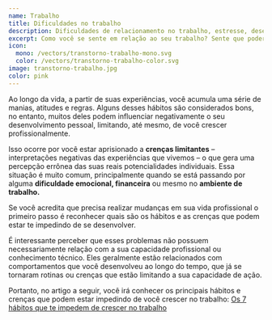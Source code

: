 ```yaml
---
name: Trabalho
title: Dificuldades no trabalho
description: Dificuldades de relacionamento no trabalho, estresse, desenvolvimento e/ou escolha da carreira.
excerpt: Como você se sente em relação ao seu trabalho? Sente que poderia melhorar de alguma forma? Muitos de nós a terapia é um ótimo instrumento para explorar nossas potencialidades.
icon:
  mono: /vectors/transtorno-trabalho-mono.svg
  color: /vectors/transtorno-trabalho-color.svg
image: transtorno-trabalho.jpg
color: pink
---
```


Ao longo da vida, a partir de suas experiências, você acumula uma série de manias, atitudes e regras. Alguns desses hábitos são considerados bons, no entanto, muitos deles podem influenciar negativamente o seu desenvolvimento pessoal, limitando, até mesmo, de você crescer profissionalmente.

Isso ocorre por você estar aprisionado a **crenças limitantes** – interpretações negativas das experiências que vivemos – o que gera uma percepção errônea das suas reais potencialidades individuais. Essa situação é muito comum, principalmente quando se está passando por alguma **dificuldade emocional, financeira** ou mesmo no **ambiente de trabalho.**

Se você acredita que precisa realizar mudanças em sua vida profissional o primeiro passo é reconhecer quais são os hábitos e as crenças que podem estar te impedindo de se desenvolver.

É interessante perceber que esses problemas não possuem necessariamente relação com a sua capacidade profissional ou conhecimento técnico. Eles geralmente estão relacionados com comportamentos que você desenvolveu ao longo do tempo, que já se tornaram rotinas ou crenças que estão limitando a sua capacidade de ação.

Portanto, no artigo a seguir, você irá conhecer os principais hábitos e crenças que podem estar impedindo de você crescer no trabalho: [Os 7 hábitos que te impedem de crescer no trabalho](/crescer-no-trabalho/)
